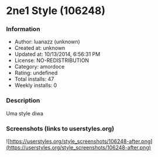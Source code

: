 # 2ne1 Style (106248)

### Information
- Author: luanazz (unknown)
- Created at: unknown
- Updated at: 10/13/2014, 6:56:31 PM
- License: NO-REDISTRIBUTION
- Category: amordoce
- Rating: undefined
- Total installs: 47
- Weekly installs: 0


### Description
Uma style diwa


### Screenshots (links to userstyles.org)
![https://userstyles.org/style_screenshots/106248-after.png](https://userstyles.org/style_screenshots/106248-after.png)


